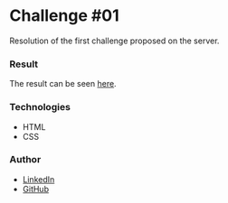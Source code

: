 # Challenge #01
Resolution of the first challenge proposed on the server.

### Result
The result can be seen [here](https://carinecasagrande.github.io/codelandia/challenge_01).

### Technologies
- HTML
- CSS

### Author
- [LinkedIn](https://www.linkedin.com/in/carinecasagrande/)
- [GitHub](https://github.com/carinecasagrande)
